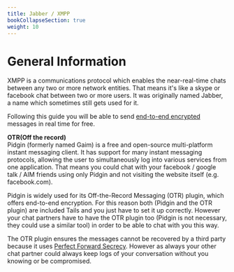 ```yaml
---
title: Jabber / XMPP
bookCollapseSection: true
weight: 10
---
```



# General Information

XMPP is a communications protocol which enables the near-real-time chats between any two or more network entities. That means it's like a skype or facebook chat between two or more users. It was originally named Jabber, a name which sometimes still gets used for it.

Following this guide you will be able to send [end-to-end encrypted](https://en.wikipedia.org/wiki/End-to-end_encryption) messages in real time for free.

**OTR(Off the record)**     
Pidgin (formerly named Gaim) is a free and open-source multi-platform instant messaging client. It has support for many instant messaging protocols, allowing the user to simultaneously log into various services from one application. That means you could chat with your facebook / google talk / AIM friends using only Pidgin and not visiting the website itself (e.g. facebook.com).

Pidgin is widely used for its Off-the-Record Messaging (OTR) plugin, which offers end-to-end encryption. For this reason both (Pidgin and the OTR plugin) are included Tails and you just have to set it up correctly. However your chat partners have to have the OTR plugin too (Pidgin is not necessary, they could use a similar tool) in order to be able to chat with you this way.

The OTR plugin ensures the messages cannot be recovered by a third party because it uses [Perfect Forward Secrecy](https://en.wikipedia.org/wiki/Perfect_forward_secrecy). However as always your other chat partner could always keep logs of your conversation without you knowing or be compromised.



